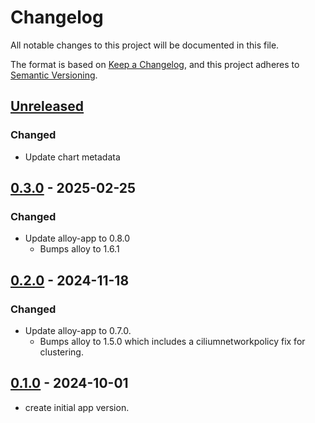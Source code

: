 # Changelog

All notable changes to this project will be documented in this file.

The format is based on [Keep a Changelog](https://keepachangelog.com/en/1.0.0/),
and this project adheres to [Semantic Versioning](https://semver.org/spec/v2.0.0.html).

## [Unreleased]

### Changed

- Update chart metadata

## [0.3.0] - 2025-02-25

### Changed

- Update alloy-app to 0.8.0
  - Bumps alloy to 1.6.1

## [0.2.0] - 2024-11-18

### Changed

- Update alloy-app to 0.7.0.
  - Bumps alloy to 1.5.0 which includes a ciliumnetworkpolicy fix for clustering.

## [0.1.0] - 2024-10-01

- create initial app version.

[Unreleased]: https://github.com/giantswarm/alloy-gateway-app/compare/v0.3.0...HEAD
[0.3.0]: https://github.com/giantswarm/alloy-gateway-app/compare/v0.2.0...v0.3.0
[0.2.0]: https://github.com/giantswarm/alloy-gateway-app/compare/v0.1.0...v0.2.0
[0.1.0]: https://github.com/giantswarm/alloy-gateway-app/releases/tag/v0.1.0

